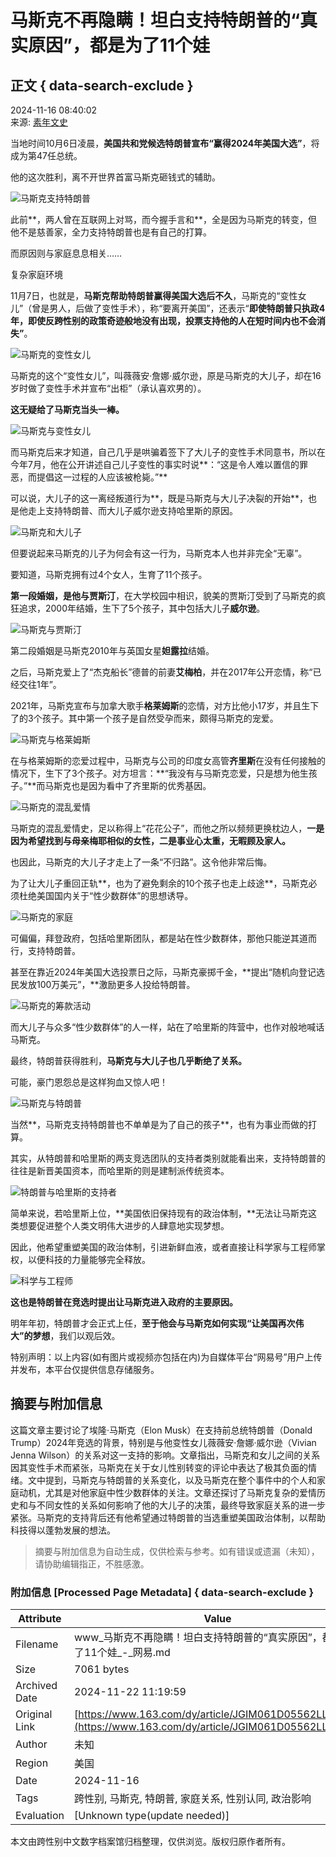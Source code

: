 # 马斯克不再隐瞒！坦白支持特朗普的“真实原因”，都是为了11个娃

## 正文 { data-search-exclude }


2024-11-16 08:40:02  
来源: [素年文史](https://www.163.com/dy/media/T1680167675425.html)  

当地时间10月6日凌晨，**美国共和党候选特朗普宣布“赢得2024年美国大选”**，将成为第47任总统。

他的这次胜利，离不开世界首富马斯克砸钱式的辅助。

![马斯克支持特朗普](https://nimg.ws.126.net/?url=http%3A%2F%2Fdingyue.ws.126.net%2F2024%2F1109%2Ff67e3afdj00smodnn00hbd000xc00iim.jpg&thumbnail=660x2147483647&quality=80&type=jpg)

此前**，两人曾在互联网上对骂，而今握手言和**，全是因为马斯克的转变，但他不是慈善家，全力支持特朗普也是有自己的打算。

而原因则与家庭息息相关……

复杂家庭环境

11月7日，也就是，**马斯克帮助特朗普赢得美国大选后不久**，马斯克的“变性女儿”（曾是男人，后做了变性手术），称“要离开美国”，还表示“**即使特朗普只执政4年，即使反跨性别的政策奇迹般地没有出现，投票支持他的人在短时间内也不会消失”**。

![马斯克的变性女儿](https://nimg.ws.126.net/?url=http%3A%2F%2Fdingyue.ws.126.net%2F2024%2F1109%2F652de0f0j00smodnl002wd000v400kqm.jpg&thumbnail=660x2147483647&quality=80&type=jpg)

马斯克的这个“变性女儿”，叫薇薇安·詹娜·威尔逊，原是马斯克的大儿子，却在16岁时做了变性手术并宣布“出柜”（承认喜欢男的）。

**这无疑给了马斯克当头一棒。**

![马斯克与变性女儿](https://nimg.ws.126.net/?url=http%3A%2F%2Fdingyue.ws.126.net%2F2024%2F1109%2F87f0e422j00smodnl002id000vi00u0m.jpg&thumbnail=660x2147483647&quality=80&type=jpg)

而马斯克后来才知道，自己几乎是哄骗着签下了大儿子的变性手术同意书，所以在今年7月，他在公开讲述自己儿子变性的事实时说**：“这是令人难以置信的罪恶，而提倡这一过程的人应该被枪毙。”**

可以说，大儿子的这一离经叛道行为**，既是马斯克与大儿子决裂的开始**，也是他走上支持特朗普、而大儿子威尔逊支持哈里斯的原因。

![马斯克和大儿子](https://nimg.ws.126.net/?url=http%3A%2F%2Fdingyue.ws.126.net%2F2024%2F1109%2Fe1283001j00smodnl001td0012g00nwm.jpg&thumbnail=660x2147483647&quality=80&type=jpg)

但要说起来马斯克的儿子为何会有这一行为，马斯克本人也并非完全“无辜”。

要知道，马斯克拥有过4个女人，生育了11个孩子。

**第一段婚姻，**是他与**贾斯汀**，在大学校园中相识，貌美的贾斯汀受到了马斯克的疯狂追求，2000年结婚，生下了5个孩子，其中包括大儿子**威尔逊**。

![马斯克与贾斯汀](https://nimg.ws.126.net/?url=http%3A%2F%2Fdingyue.ws.126.net%2F2024%2F1109%2F21a72acdj00smodnn00pnd000vv00m8m.jpg&thumbnail=660x2147483647&quality=80&type=jpg)

第二段婚姻是马斯克2010年与英国女星**妲露拉**结婚。

之后，马斯克爱上了“杰克船长”德普的前妻**艾梅柏**，并在2017年公开恋情，称“已经交往1年”。

2021年，马斯克宣布与加拿大歌手**格莱姆斯**的恋情，对方比他小17岁，并且生下了的3个孩子。其中第一个孩子是自然受孕而来，颇得马斯克的宠爱。

![马斯克与格莱姆斯](https://nimg.ws.126.net/?url=http%3A%2F%2Fdingyue.ws.126.net%2F2024%2F1109%2Fb0cb977fj00smodnm00bhd000er00kym.jpg&thumbnail=660x2147483647&quality=80&type=jpg)

在与格莱姆斯的恋爱过程中，马斯克与公司的印度女高管**齐里斯**在没有任何接触的情况下，生下了3个孩子。对方坦言：**“我没有与马斯克恋爱，只是想为他生孩子。”**而马斯克也是因为看中了齐里斯的优秀基因。

![马斯克的混乱爱情](https://nimg.ws.126.net/?url=http%3A%2F%2Fdingyue.ws.126.net%2F2024%2F1109%2Ff2c43d82j00smodnl004qd000zk00x4m.jpg&thumbnail=660x2147483647&quality=80&type=jpg)

马斯克的混乱爱情史，足以称得上“花花公子”，而他之所以频频更换枕边人，**一是因为希望找到与母亲梅耶相似的女性，二是事业心太重，无暇顾及家人。**

也因此，马斯克的大儿子才走上了一条“不归路”。这令他非常后悔。

为了让大儿子重回正轨**，也为了避免剩余的10个孩子也走上歧途**，马斯克必须杜绝美国国内关于“性少数群体”的思想诱导。

![马斯克的家庭](https://nimg.ws.126.net/?url=http%3A%2F%2Fdingyue.ws.126.net%2F2024%2F1109%2F222a672aj00smodnl002xd000y000tcm.jpg&thumbnail=660x2147483647&quality=80&type=jpg)

可偏偏，拜登政府，包括哈里斯团队，都是站在性少数群体，那他只能逆其道而行，支持特朗普。

甚至在靠近2024年美国大选投票日之际，马斯克豪掷千金，**提出“随机向登记选民发放100万美元”，**激励更多人投给特朗普。

![马斯克的筹款活动](https://nimg.ws.126.net/?url=http%3A%2F%2Fdingyue.ws.126.net%2F2024%2F1109%2F8cebd280j00smodnn00zid000va00kpm.jpg&thumbnail=660x2147483647&quality=80&type=jpg)

而大儿子与众多“性少数群体”的人一样，站在了哈里斯的阵营中，也作对般地喊话马斯克。

最终，特朗普获得胜利，**马斯克与大儿子也几乎断绝了关系。**

可能，豪门恩怨总是这样狗血又惊人吧！

![马斯克与特朗普](https://nimg.ws.126.net/?url=http%3A%2F%2Fdingyue.ws.126.net%2F2024%2F1109%2F9bd8992bj00smodnl003sd000zk00qum.jpg&thumbnail=660x2147483647&quality=80&type=jpg)

当然**，马斯克支持特朗普也不单单是为了自己的孩子**，也有为事业而做的打算。

其实，从特朗普和哈里斯的两支竞选团队的支持者类别就能看出来，支持特朗普的往往是新晋美国资本，而哈里斯的则是建制派传统资本。

![特朗普与哈里斯的支持者](https://nimg.ws.126.net/?url=http%3A%2F%2Fdingyue.ws.126.net%2F2024%2F1109%2Fdec0e4cej00smodnl003dd000ua00pym.jpg&thumbnail=660x2147483647&quality=80&type=jpg)

简单来说，若哈里斯上位，**美国依旧保持现有的政治体制，**无法让马斯克这类想要促进整个人类文明伟大进步的人肆意地实现梦想。

因此，他希望重塑美国的政治体制，引进新鲜血液，或者直接让科学家与工程师掌权，以便科技的力量能够完全释放。

![科学与工程师](https://nimg.ws.126.net/?url=http%3A%2F%2Fdingyue.ws.126.net%2F2024%2F1109%2F10b25c6bj00smodnl002vd0012i00pam.jpg&thumbnail=660x2147483647&quality=80&type=jpg)

**这也是特朗普在竞选时提出让马斯克进入政府的主要原因。**

明年年初，特朗普才会正式上任，**至于他会与马斯克如何实现“让美国再次伟大”的梦想**，我们以观后效。

特别声明：以上内容(如有图片或视频亦包括在内)为自媒体平台“网易号”用户上传并发布，本平台仅提供信息存储服务。

## 摘要与附加信息

<!-- tcd_abstract -->
这篇文章主要讨论了埃隆·马斯克（Elon Musk）在支持前总统特朗普（Donald Trump）2024年竞选的背景，特别是与他变性女儿薇薇安·詹娜·威尔逊（Vivian Jenna Wilson）的关系对这一支持的影响。文章指出，马斯克和女儿之间的关系因其变性手术而紧张，马斯克在关于女儿性别转变的评论中表达了极其负面的情绪。文中提到，马斯克与特朗普的关系变化，以及马斯克在整个事件中的个人和家庭动机，尤其是对他家庭中性少数群体的关注。文章还探讨了马斯克复杂的爱情历史和与不同女性的关系如何影响了他的大儿子的决策，最终导致家庭关系的进一步紧张。马斯克的支持背后还有他希望通过特朗普的当选重塑美国政治体制，以帮助科技得以蓬勃发展的想法。
<!-- tcd_abstract_end -->

> 摘要与附加信息为自动生成，仅供检索与参考。如有错误或遗漏（未知），请协助编辑指正，不胜感激。

### 附加信息 [Processed Page Metadata] { data-search-exclude }

| Attribute       | Value                                  |
|-----------------|----------------------------------------|
| Filename        | www_马斯克不再隐瞒！坦白支持特朗普的“真实原因”，都是为了11个娃_-_网易.md                             |
| Size            | 7061 bytes                           |
| Archived Date   | 2024-11-22 11:19:59                             |
| Original Link   | [https://www.163.com/dy/article/JGIM061D05562LLY.html](https://www.163.com/dy/article/JGIM061D05562LLY.html)                       |
| Author          | 未知                               |
| Region          | 美国                               |
| Date            | 2024-11-16                                 |
| Tags            | 跨性别, 马斯克, 特朗普, 家庭关系, 性别认同, 政治影响                                 |
| Evaluation            | [Unknown type(update needed)]                                 |
<!-- tcd_table_end -->

本文由跨性别中文数字档案馆归档整理，仅供浏览。版权归原作者所有。
